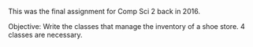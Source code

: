This was the final assignment for Comp Sci 2 back in 2016.  

Objective:
Write the classes that manage the inventory of a shoe store.  4 classes are necessary.  
